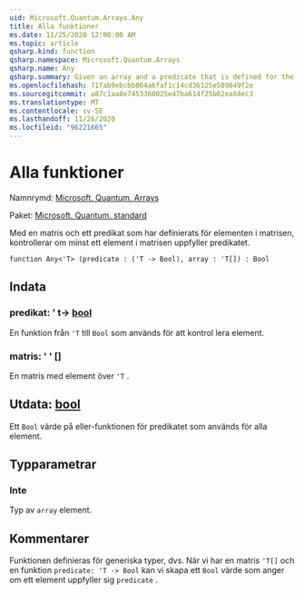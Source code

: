 ```yaml
---
uid: Microsoft.Quantum.Arrays.Any
title: Alla funktioner
ms.date: 11/25/2020 12:00:00 AM
ms.topic: article
qsharp.kind: function
qsharp.namespace: Microsoft.Quantum.Arrays
qsharp.name: Any
qsharp.summary: Given an array and a predicate that is defined for the elements of the array, checks if at least one element of the array satisfies the predicate.
ms.openlocfilehash: 717ab9ebcbb864a6faf1c14cd36125e589849f2e
ms.sourcegitcommit: a87c1aa8e7453360025e47ba614f25b02ea84ec3
ms.translationtype: MT
ms.contentlocale: sv-SE
ms.lasthandoff: 11/26/2020
ms.locfileid: "96221665"
---
```

# <a name="any-function"></a>Alla funktioner

Namnrymd: [Microsoft. Quantum. Arrays](xref:Microsoft.Quantum.Arrays)

Paket: [Microsoft. Quantum. standard](https://nuget.org/packages/Microsoft.Quantum.Standard)


Med en matris och ett predikat som har definierats för elementen i matrisen, kontrollerar om minst ett element i matrisen uppfyller predikatet.

```qsharp
function Any<'T> (predicate : ('T -> Bool), array : 'T[]) : Bool
```


## <a name="input"></a>Indata

### <a name="predicate--t---bool"></a>predikat: ' t-> [bool](xref:microsoft.quantum.lang-ref.bool)

En funktion från `'T` till `Bool` som används för att kontrol lera element.


### <a name="array--t"></a>matris: ' ' []

En matris med element över `'T` .



## <a name="output--bool"></a>Utdata: [bool](xref:microsoft.quantum.lang-ref.bool)

Ett `Bool` värde på eller-funktionen för predikatet som används för alla element.

## <a name="type-parameters"></a>Typparametrar

### <a name="t"></a>Inte

Typ av `array` element.

## <a name="remarks"></a>Kommentarer

Funktionen definieras för generiska typer, dvs. När vi har en matris `'T[]` och en funktion `predicate: 'T -> Bool` kan vi skapa ett `Bool` värde som anger om ett element uppfyller sig `predicate` .
